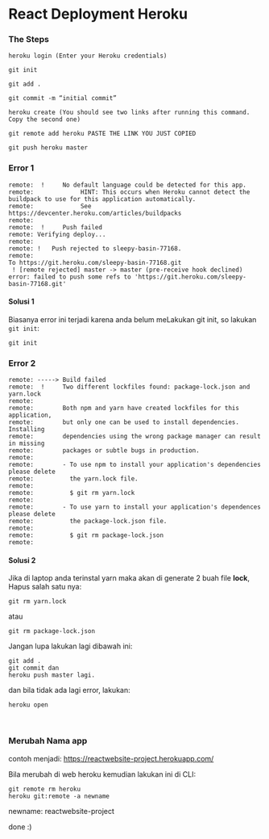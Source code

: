 # React Deployment Heroku

### The Steps

	heroku login (Enter your Heroku credentials)
	
	git init
	
	git add .
	
	git commit -m “initial commit”
	
	heroku create (You should see two links after running this command. Copy the second one)
	
	git remote add heroku PASTE THE LINK YOU JUST COPIED
	
	git push heroku master


### Error 1

	remote:  !     No default language could be detected for this app.
	remote: 			HINT: This occurs when Heroku cannot detect the buildpack to use for this application automatically.
	remote: 			See https://devcenter.heroku.com/articles/buildpacks
	remote: 
	remote:  !     Push failed
	remote: Verifying deploy...
	remote: 
	remote: !	Push rejected to sleepy-basin-77168.
	remote: 
	To https://git.heroku.com/sleepy-basin-77168.git
	 ! [remote rejected] master -> master (pre-receive hook declined)
	error: failed to push some refs to 'https://git.heroku.com/sleepy-basin-77168.git'

#### Solusi 1

Biasanya error ini terjadi karena anda belum meLakukan git init, so lakukan ```git init```:

	git init
	
### Error	2

	remote: -----> Build failed
	remote:  !     Two different lockfiles found: package-lock.json and yarn.lock
	remote: 
	remote:        Both npm and yarn have created lockfiles for this application,
	remote:        but only one can be used to install dependencies. Installing
	remote:        dependencies using the wrong package manager can result in missing
	remote:        packages or subtle bugs in production.
	remote: 
	remote:        - To use npm to install your application's dependencies please delete
	remote:          the yarn.lock file.
	remote: 
	remote:          $ git rm yarn.lock
	remote: 
	remote:        - To use yarn to install your application's dependences please delete
	remote:          the package-lock.json file.
	remote: 
	remote:          $ git rm package-lock.json
	remote:  

#### Solusi 2

Jika di laptop anda terinstal yarn maka akan di generate 2 buah file **lock**, Hapus salah satu nya:

	git rm yarn.lock
	
atau

	git rm package-lock.json
	
	
Jangan lupa lakukan lagi dibawah ini:

	git add .
	git commit dan 
	heroku push master lagi.
	
dan bila tidak ada lagi error, lakukan:
	
	heroku open
	
<br>	
	
### Merubah Nama app

contoh menjadi: https://reactwebsite-project.herokuapp.com/

Bila merubah di web heroku kemudian lakukan ini di CLI:

	git remote rm heroku
	heroku git:remote -a newname	
	
newname: reactwebsite-project

done :)